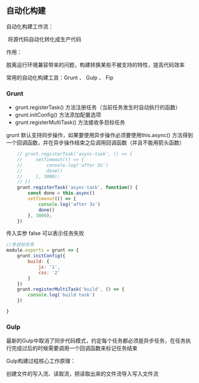 ## 自动化构建

自动化构建工作流：

​	将源代码自动化转化成生产代码

作用： 

​	脱离运行环境兼容带来的问题，构建转换某些不被支持的特性，提高代码效率

常用的自动化构建工具：Grunt 、 Gulp 、 Fip    

### Grunt

* grunt.registerTask() 方法注册任务（当前任务发生时自动执行的函数）
* grunt.initConfig() 方法添加配置选项
* grunt.registerMultiTask() 方法接收多目标任务



grunt 默认支持同步操作，如果要使用异步操作必须要使用this.async() 方法得到一个回调函数，并在异步操作结束之后调用回调函数（并且不能用箭头函数）

~~~js
	// grunt.registerTask('async-task', () => {
    //     setTimeout(() => {
    //         console.log('after 3s')
    //         done()
    //     }, 3000);
    // })
    grunt.registerTask('async-task', function() {
        const done = this.async()
        setTimeout(() => {
            console.log('after 3s')
            done()
        }, 3000);
    })
~~~

传入实参 false 可以表示任务失败



~~~js
//多目标任务
module.exports = grunt => {
    grunt.initConfig({
        build: {
            js: '1',
            css: '2'
        }
    })
    grunt.registerMultiTask('build', () => {
        console.log('build task')
    })

}
~~~

### Gulp

最新的Gulp中取消了同步代码模式，约定每个任务都必须是异步任务，在任务执行完成过后的时候需要调用一个回调函数来标记任务结束

Gulp构建过程核心工作原理：

创建文件的写入流、读取流，把读取出来的文件流导入写入文件流